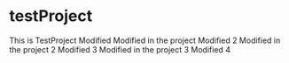 # testProject
This is TestProject
Modified
Modified in the project
Modified 2
Modified in the project 2
Modified 3
Modified in the project 3
Modified 4

